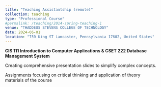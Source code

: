 ```yaml
---
title: "Teaching Assistantship (remote)"
collection: teaching
type: "Professional Course"
#permalink: /teaching/2014-spring-teaching-1
venue: "THADDEUS STEVENS COLLEGE OF TECHNOLOGY"
date: 2024-06-01
location: "750 King ST Lancaster, Pennsylvania 17602, United States"
---
```


**CIS 111 Introduction to Computer Applications & CSET 222 Database Management System**

Creating comprehensive presentation slides to simplify complex concepts.

Assignments focusing on critical thinking and application of theory materials of the course
